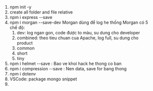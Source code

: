 1. npm init -y
2. create all folder and file relative
3. npm i express --save
4. npm i morgan --save-dev
    Morgan dùng để log he thống
    Morgan có 5 chế độ: 
   1. dev: log ngan gon, code được to màu, su dung cho developer
   2. combined: theo tieu chuan cua Apache, log full, su dung cho product
   3. common
   4. short
   5. tiny
5. npm i helmet --save : Bao ve khoi hack he thong co ban
6. npm i compression --save : Nen data, save for bang thong
7. npm i dotenv
8. VSCode: package mongo snippet
9. 